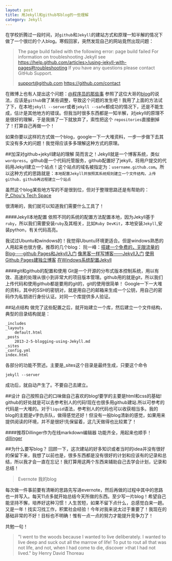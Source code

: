 ```yaml
---
layout: post
title: 用Jekyll和github写blog的一些理解
category: Jekyll
---
```


在学校折腾过一段时间，对`github`和`Jekyll`的建站方式和原理一知半解的情况下做了一个很烂的个人blog。寒假回家，突然发现自己的网站竟然出现问题：

>The page build failed with the following error:
>page build failed
>For information on troubleshooting Jekyll see https://help.github.com/articles>/using-jekyll-with-pages#troubleshooting
>If you have any questions please contact GitHub Support.
>
>support@github.com
>https://github.com/contact

在微博上也有人提出这个问题：[@程序员的那些事][1] 参照了这位大哥的[blog][2]的说法，应该是`github`做了某些调整，导致这个问题的发生吧！我用了上面的方法试了下，在本地`jekyll --server`或者`jekyll --safe`都成功的情况下，还是不能生成，估计是其他地方的错误。但我当时很多东西都是一知半解，对jekyll的原理不是很好的理解，于是我搞了一下就放弃了，索性把这个 `repositories`直接删掉了！打算自己再做一个！

如果你要以这样的方式做一个blog，google一下一大堆资料，一步一步做下去其实没有多大的问题！我觉得应该多多理解这种方式的原理。

##加深对github+jekyll建站的理解
简而言之！Jekyll就是一个博客系统，类似`wordpress`。github是一个代码托管服务，github配置好了jekyll，将用户提交的代码用Jekyll建立一个站点！这个站点的域名被指定为：`username.github.com`。所以这种方式的思路就是：`本地配置Jekyll并按照其系统规则建立一个文件结构，上传github，github再远程建立一个站点`

虽然这个blog某些地方写的不是很到位，但对于整理思路还是有帮助的：[P_Chou's Tech Space][3]

很清晰的，我们就可以知道我们需要什么工具了！

####Jekyll本地配置
依照不同的系统的配置方法配置本地，因为Jekyll基于`ruby`，所以我们需要安装`ruby`及其相关，比如`Ruby DevKit`，本地安装`Jekyll`,安装python，有关代码高亮。

我试过Ubuntu和windows的！我觉得Ubuntu环境更适合。但是windows熟悉的人用起来也很方便。推荐的几个blog：
阮一峰：[搭建一个免费的，无限流量的Blog----github Pages和Jekyll入门][4]
[像黑客一样写博客——Jekyll入门][5]
[使用Github Pages建独立博客][6]
[在Windows系统配置Jekyll][7]

####git和github的配置和使用
Git是一个开源的分布式版本控制系统，用以有效、高速的处理从很小到非常大的项目版本管理。github用的就是git，所以我们上传代码和使用github都是要用的git的，git的使用很简单！
Google一下一大堆的资料，其中的SSH的密钥对，就是用自己的邮箱来生成一个公钥，用自己的密码作为私钥进行身份认证。对同一个库提供多人验证。

##站点结构
做完了这些配置之后，就开始建立一个库，然后建立一个文件结构，典型的目录结构就是：

    _includes
    _layouts
        default.html
    _posts
        2013-2-5-blogging-using-Jekyll.md
    _sites
    _config.yml
    index.html

各部分的功能不赘述。主要是_sites这个目录是最终生成，只要这个命令

    jekyll --server 

成功后，就自动产生了。不要自己去建立。

##设计
自己按照自己的口味做自己喜欢的blog!要学的主要是html和css的基础!
github的好处就是可以去参考别人的代码!现在也很多用github建站.所以可参考的代码是一大堆的。对于`liquid`语法，参考别人的代码也可以收获相当多。我的blog的主题是v字仇杀队，做得感觉还好！但没有一般blog清新的感觉，如果用来提供阅读的环境，并不是很好!先保留着，这几天做得也比较累了！

####推荐Dillinger作为在线markdown编辑器
功能齐全，用起来也顺手！[dillinger][8]

##为什么要写blog？
回顾一下，这次建站的好多知识或者当时的idea并没有很好的保留下来，我想了以前也是，很多东西都是没有很好的计划和应该有的记录和总结，所以我才会一直在忘记！我打算用这两个东西来辅助自己去学会计划，记录和总结！

>Evernote
>我的blog

每次做一件事前要有清晰的思路先写进evernote，然后再做的过程中其中的思路也一并写入。每天11点多就开始总结今天所做的东西。至少写一片blog！希望自己能坚持不懈，培养好这种习惯！人生苦短，如果不留下点什么，总感觉白来一趟。
又是一年！找实习找工作，积累社会经验！今年对我来说太过于重要了！我现在的基础非常的不好！目标也不明确！惟有一点一点的努力才能提升竞争力了！

共勉一句！

>"I went to the woods because I wanted to live deliberately.
>I wanted to live deep and suck out all the marrow of life!
>To put to rout all that was not life, and not, when I had come to die, discover >that I had not lived."
>by Henry David Thoreau



[1]:http://weibo.com/2093492691/zd2xqx9cz?sudaref=python-china.org
[2]:http://youngsterxyf.github.com/BlackWhite/2013/01/08/fix-github-pages-builds-failed/
[3]:http://pchou.info/web-build/2013/01/03/build-github-blog-page-01.html
[4]:http://www.ruanyifeng.com/blog/2012/08/blogging_with_jekyll.html
[5]:http://www.soimort.org/posts/101/
[6]:http://beiyuu.com/github-pages/
[7]:http://www.chengyunfeng.com/?p=437
[8]: http://dillinger.io/
